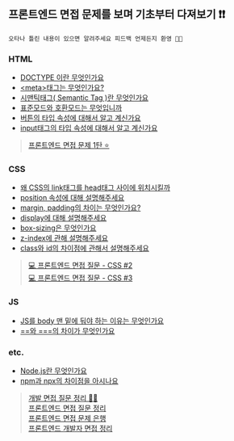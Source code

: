 ## 프론트엔드 면접 문제를 보며 기초부터 다져보기 ❗❗
`오타나 틀린 내용이 있으면 알려주세요 피드백 언제든지 환영 🤗🤗`

### HTML
- [DOCTYPE 이란 무엇인가요](https://github.com/yoosion030/Front_Interview/blob/master/HTML/DOCTYPE%EC%9D%B4%EB%9E%80%20%EB%AC%B4%EC%97%87%EC%9D%B8%EA%B0%80%EC%9A%94.md)
- [\<meta>태그는 무엇인가요?](https://github.com/yoosion030/Front_Interview/blob/master/HTML/meta%ED%83%9C%EA%B7%B8%EB%9E%80%20%EB%AC%B4%EC%97%87%EC%9D%B8%EA%B0%80%EC%9A%94.md)
- [시맨틱태그( Semantic Tag )란 무엇인가요](https://github.com/yoosion030/Front_Interview/blob/master/HTML/%EC%8B%9C%EB%A7%A8%ED%8B%B1%ED%83%9C%EA%B7%B8%EB%9E%80%20%EB%AC%B4%EC%97%87%EC%9D%B8%EA%B0%80%EC%9A%94.md)
- [표준모드와 호환모드는 무엇입니까](https://github.com/yoosion030/Front_Interview/blob/master/HTML/%ED%91%9C%EC%A4%80%EB%AA%A8%EB%93%9C%20%ED%98%B8%ED%99%98%EB%AA%A8%EB%93%9C.md)
- [버튼의 타입 속성에 대해서 알고 계신가요](https://github.com/yoosion030/Front_Interview/blob/master/HTML/button%20%ED%83%9C%EA%B7%B8%EC%9D%98%20%EC%86%8D%EC%84%B1.md)
- [input태그의 타입 속성에 대해서 알고 계신가요](https://github.com/yoosion030/Front_Interview/blob/master/HTML/input%20%ED%83%9C%EA%B7%B8%EC%9D%98%20%EC%86%8D%EC%84%B1.md)







> [프론트엔드 면접 문제 1탄 ⭐️](https://velog.io/@cjy0029/%ED%94%84%EB%A1%A0%ED%8A%B8%EC%97%94%EB%93%9C-%EB%A9%B4%EC%A0%91-%EB%AC%B8%EC%A0%9C-1%ED%83%84)




### CSS
- [왜 CSS의 link태그를 head태그 사이에 위치시킬까](https://github.com/yoosion030/Front_Interview/blob/master/CSS/css%EC%84%A0%EC%96%B8%EC%9C%84%EC%B9%98.md)
- [position 속성에 대해 설명해주세요](https://github.com/yoosion030/Front_Interview/blob/master/CSS/position%EC%86%8D%EC%84%B1%EC%9D%84%20%EC%84%A4%EB%AA%85%ED%95%B4%EC%A3%BC%EC%84%B8%EC%9A%94.md)
- [margin, padding의 차이는 무엇인가요?](https://github.com/yoosion030/Front_Interview/blob/master/CSS/margin%2C%20paddding%EC%9D%98%20%EC%B0%A8%EC%9D%B4%EC%A0%90.md)
- [display에 대해 설명해주세요](https://github.com/yoosion030/Front_Interview/blob/master/CSS/display%EC%97%90%20%EB%8C%80%ED%95%B4%20%EC%84%A4%EB%AA%85%ED%95%B4%EC%A3%BC%EC%84%B8%EC%9A%94.md)
- [box-sizing은 무엇인가요](https://github.com/yoosion030/Front_Interview/blob/master/CSS/box-sizing%EC%9D%80%20%EB%AC%B4%EC%97%87%EC%9D%B8%EA%B0%80%EC%9A%94.md)
- [z-index에 관해 설명해주세요](https://github.com/yoosion030/Front_Interview/blob/master/CSS/z-index.md)
- [class와 id의 차이점에 관해서 설명해주세요](https://github.com/yoosion030/Front_Interview/blob/master/CSS/class%EC%99%80%20id%EC%9D%98%20%EC%B0%A8%EC%9D%B4%EC%A0%90.md)





>[💻 프론트엔드 면접 질문 - CSS #2](https://velog.io/@chris/front-end-interview-handbook-css-2)  
>[💻 프론트엔드 면접 질문 - CSS #3](https://velog.io/@chris/front-end-interview-handbook-css-3)

### JS
- [JS를 body 맨 밑에 둬야 하는 이유는 무엇인가요](https://github.com/yoosion030/Front_Interview/blob/master/JS/JS%20%EC%84%A0%EC%96%B8%EC%9C%84%EC%B9%98.md)
- [==와 ===의 차이가 무엇인가요](https://github.com/yoosion030/Front_Interview/blob/master/JS/%3D%3D%EC%99%80%20%3D%3D%3D.md)




### etc.
- [Node.js란 무엇인가요](https://github.com/yoosion030/Front_Interview/blob/master/Etc/node.js%EB%9E%80%20%EB%AC%B4%EC%97%87%EC%9D%B8%EA%B0%80%EC%9A%94.md)
- [npm과 npx의 차이점을 아시나요](https://github.com/yoosion030/Front_Interview/blob/master/Etc/npm%EA%B3%BC%20npx%EC%9D%98%20%EC%B0%A8%EC%9D%B4%EC%A0%90%EC%9D%84%20%EC%95%84%EC%8B%9C%EB%82%98%EC%9A%94.md)





> [개발 면접 질문 정리 💁‍♂️](https://velog.io/@junsugi/%EA%B0%9C%EB%B0%9C-%EB%A9%B4%EC%A0%91-%EC%A7%88%EB%AC%B8-%EC%A0%95%EB%A6%AC)  
> [프론트엔드 면접 질문 정리](https://velog.io/@ansrjsdn/%ED%94%84%EB%A1%A0%ED%8A%B8%EC%97%94%EB%93%9C-%EB%A9%B4%EC%A0%91-%EC%A7%88%EB%AC%B8-%EC%A0%95%EB%A6%AC)  
> [ 프론트엔드 면접 문제 은행 ](https://h5bp.org/Front-end-Developer-Interview-Questions/translations/korean/#%EC%84%B1%EB%8A%A5-%EA%B4%80%EB%A0%A8-%EC%A7%88%EB%AC%B8)   
> [프론트엔드 개발자 면접 정리](https://velog.io/@suyeonme/%ED%9B%84%EA%B8%B0-%ED%94%84%EB%A1%A0%ED%8A%B8%EC%97%94%EB%93%9C-%EA%B0%9C%EB%B0%9C%EC%9E%90-%EB%A9%B4%EC%A0%91-%EC%A0%95%EB%A6%AC)